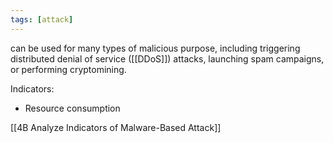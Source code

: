 ```yaml
---
tags: [attack]
---
```



can be used for many types of malicious purpose, including triggering distributed denial of service ([[DDoS]]) attacks, launching spam campaigns, or performing cryptomining.

Indicators:
- Resource consumption




[[4B  Analyze Indicators of Malware-Based Attack]]
